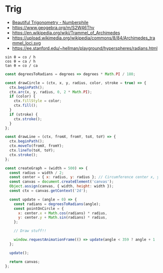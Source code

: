 # Trig

* [Beautiful Trigonometry - Numberphile](https://www.youtube.com/watch?v=snHKEpCv0Hk)
* https://www.geogebra.org/m/S2W46Thv
* https://en.wikipedia.org/wiki/Trammel_of_Archimedes
* https://upload.wikimedia.org/wikipedia/commons/8/84/Archimedes_trammel_loci.svg
* https://ee.stanford.edu/~hellman/playground/hyperspheres/radians.html

```
sin θ = co / h
cos θ = ca / h
tan θ = co / ca
```

```js
const degreesToRadians = degrees => degrees * Math.PI / 180;
```

```js
const drawCircle = (ctx, x, y, radius, color, stroke = true) => {
  ctx.beginPath();
  ctx.arc(x, y, radius, 0, 2 * Math.PI);
  if (color) {
    ctx.fillStyle = color;
    ctx.fill();
  }
  if (stroke) {
    ctx.stroke();
  }
};
```

```js
const drawLine = (ctx, fromX, fromY, toX, toY) => {
  ctx.beginPath();
  ctx.moveTo(fromX, fromY);
  ctx.lineTo(toX, toY);
  ctx.stroke();
};
```

```js
const createGraph = (width = 500) => {
  const radius = width / 2;
  const center = { x: radius, y: radius }; // Circumference center x, y
  const canvas = document.createElement('canvas');
  Object.assign(canvas, { width, height: width });
  const ctx = canvas.getContext('2d');

  const update = (angle = 0) => {
    const radians = degreesToRadians(angle);
    const pointOnCircle = {
      x: center.x + Math.cos(radians) * radius,
      y: center.y + Math.sin(radians) * radius,
    };

    // Draw stuff!!

    window.requestAnimationFrame(() => update(angle < 359 ? angle + 1 : 0));
  };

  update();

  return canvas;
};
```
